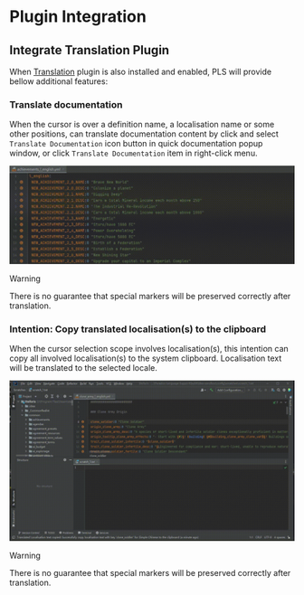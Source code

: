 # Plugin Integration

## Integrate **Translation** Plugin

When [Translation](https://github.com/YiiGuxing/TranslationPlugin) plugin is also installed and enabled,
PLS will provide bellow additional features:

### Translate documentation

When the cursor is over a definition name, a localisation name or some other positions,
can translate documentation content by click and select `Translate Documentation` icon button in quick documentation popup window,
or click `Translate Documentation` item in right-click menu.

![](../images/plugin-integration/translate_documentation.gif)

> [!warning]
>
> There is no guarantee that special markers will be preserved correctly after translation.

### Intention: Copy translated localisation(s) to the clipboard

When the cursor selection scope involves localisation(s), this intention can copy all involved localisation(s) to the system clipboard.
Localisation text will be translated to the selected locale.

![](../images/plugin-integration/intention_copy_loc_for_locale.gif)

> [!warning]
>
> There is no guarantee that special markers will be preserved correctly after translation.
